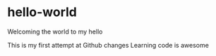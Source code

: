 # hello-world

Welcoming the world to my hello 

This is my first attempt at Github changes 
Learning code is awesome 
